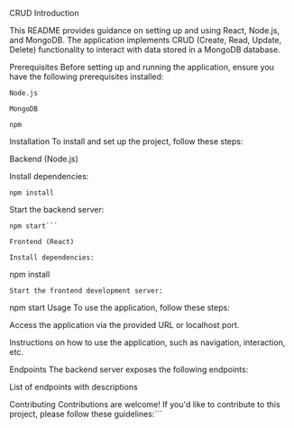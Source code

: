 CRUD
Introduction

This README provides guidance on setting up and using React, Node.js, and MongoDB. The application implements CRUD (Create, Read, Update, Delete) functionality to interact with data stored in a MongoDB database.

Prerequisites Before setting up and running the application, ensure you have the following prerequisites installed:

```
Node.js
```
```
MongoDB
```
```
npm
```
Installation To install and set up the project, follow these steps:

Backend (Node.js)

Install dependencies:

```
npm install
```
Start the backend server:

```
npm start```

Frontend (React)

Install dependencies:
```
npm install
```
Start the frontend development server:
```
npm start
Usage To use the application, follow these steps:

Access the application via the provided URL or localhost port.

Instructions on how to use the application, such as navigation, interaction, etc.

Endpoints The backend server exposes the following endpoints:

List of endpoints with descriptions

Contributing Contributions are welcome! If you'd like to contribute to this project, please follow these guidelines:```
